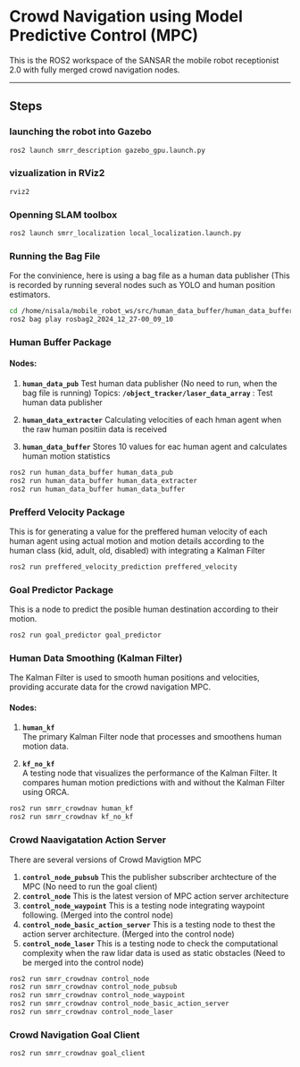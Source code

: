 # Crowd Navigation using Model Predictive Control (MPC)

This is the ROS2 workspace of the SANSAR the mobile robot receptionist 2.0 with fully merged crowd navigation nodes.

---

## Steps

### launching the robot into Gazebo
```bash
ros2 launch smrr_description gazebo_gpu.launch.py
```


### vizualization in RViz2
```bash
rviz2 
```


### Openning SLAM toolbox
```bash
ros2 launch smrr_localization local_localization.launch.py 
```

### Running the Bag File
For the convinience, here is using a bag file as a human data publisher (This is recorded by running several nodes such as YOLO and human position estimators.
```bash
cd /home/nisala/mobile_robot_ws/src/human_data_buffer/human_data_buffer
ros2 bag play rosbag2_2024_12_27-00_09_10 
```

### Human Buffer Package

#### Nodes:

1. **`human_data_pub`**
   Test human data publisher (No need to run, when the bag file is running)
   Topics:
   **`/object_tracker/laser_data_array`** : Test human data publisher
   
   

3. **`human_data_extracter`**
   Calculating velocities of each hman agent when the raw human positiin data is received
   
4. **`human_data_buffer`**
   Stores 10 values for eac human agent and calculates human motion statistics

```bash
ros2 run human_data_buffer human_data_pub 
ros2 run human_data_buffer human_data_extracter 
ros2 run human_data_buffer human_data_buffer  
```

### Prefferd Velocity Package
This is for generating a value for the preffered human velocity of each human agent using actual motion and motion details according to the human class (kid, adult, old, disabled) with integrating a Kalman Filter
```bash
ros2 run preffered_velocity_prediction preffered_velocity
```


### Goal Predictor Package
This is a node to predict the posible human destination according to their motion.
```bash
ros2 run goal_predictor goal_predictor
```

### Human Data Smoothing (Kalman Filter)

The Kalman Filter is used to smooth human positions and velocities, providing accurate data for the crowd navigation MPC.

#### Nodes:
1. **`human_kf`**  
   The primary Kalman Filter node that processes and smoothens human motion data.

2. **`kf_no_kf`**  
   A testing node that visualizes the performance of the Kalman Filter. It compares human motion predictions with and without the Kalman Filter using ORCA.


```bash
ros2 run smrr_crowdnav human_kf
ros2 run smrr_crowdnav kf_no_kf 
```

### Crowd Naavigatation Action Server
There are several versions of Crowd Mavigtion MPC

1. **`control_node_pubsub`**
  This the publisher subscriber archtecture of the MPC (No need to run the goal client)
3. **`control_node`**
   This is the latest version of MPC action server architecture
5. **`control_node_waypoint`**
   This is a testing node integrating waypoint following. (Merged into the control node)
7. **`control_node_basic_action_server`**
   This is a testing node to thest the action server architecture. (Merged into the control node)
9. **`control_node_laser`**
    This is a testing node to check the computational complexity when the raw lidar data is used as static obstacles (Need to be merged into the control node)

```bash
ros2 run smrr_crowdnav control_node
ros2 run smrr_crowdnav control_node_pubsub
ros2 run smrr_crowdnav control_node_waypoint
ros2 run smrr_crowdnav control_node_basic_action_server
ros2 run smrr_crowdnav control_node_laser
```

### Crowd Navigation Goal Client
```bash
ros2 run smrr_crowdnav goal_client
```

